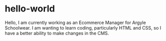 # hello-world

Hello, I am currently working as an Ecommerce Manager for Argyle Schoolwear.
I am wanting to learn coding, particularly HTML and CSS, so I have a better ability to make changes in the CMS.
